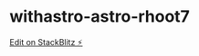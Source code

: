 # withastro-astro-rhoot7

[Edit on StackBlitz ⚡️](https://stackblitz.com/edit/withastro-astro-rhoot7)